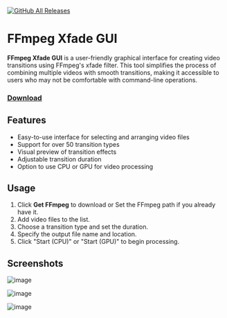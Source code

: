 [![GitHub All Releases](https://img.shields.io/github/downloads/afkarxyz/FFmpeg-Xfade-GUI/total?style=for-the-badge)](https://github.com/afkarxyz/FFmpeg-Xfade-GUI/releases)

# FFmpeg Xfade GUI

**FFmpeg Xfade GUI** is a user-friendly graphical interface for creating video transitions using FFmpeg's xfade filter. This tool simplifies the process of combining multiple videos with smooth transitions, making it accessible to users who may not be comfortable with command-line operations.

### [Download](https://github.com/afkarxyz/FFmpeg-Xfade-GUI/releases/download/v1.1/XfadeGUI.exe)

## Features

- Easy-to-use interface for selecting and arranging video files
- Support for over 50 transition types
- Visual preview of transition effects
- Adjustable transition duration
- Option to use CPU or GPU for video processing

## Usage

1. Click **Get FFmpeg** to download or Set the FFmpeg path if you already have it.
2. Add video files to the list.
3. Choose a transition type and set the duration.
4. Specify the output file name and location.
5. Click "Start (CPU)" or "Start (GPU)" to begin processing.
   
## Screenshots

![image](https://github.com/user-attachments/assets/0dafc744-f27d-46d2-a9e1-78a1bd62edc3)

![image](https://github.com/user-attachments/assets/fb2e86f7-7164-43ff-a2a4-081d13c05596)

![image](https://github.com/user-attachments/assets/bdeadbd4-03b9-414e-9483-64f9adfe926c)
